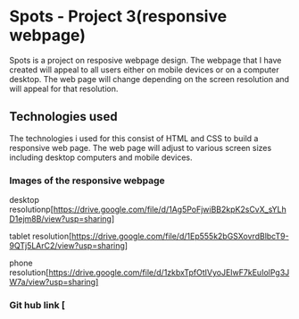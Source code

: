 # Spots - Project 3(responsive webpage)

Spots is a project on resposive webpage design. The webpage that I have created will appeal to all users either on mobile devices or on a computer desktop. The web page will change depending on the screen resolution and will appeal for that resolution.

## Technologies used

The technologies i used for this consist of HTML and CSS to build a responsive web page. The web page will adjust to various screen sizes including desktop computers and mobile devices. 


### Images of the responsive webpage

desktop resolutionp[https://drive.google.com/file/d/1Ag5PoFjwiBB2kpK2sCvX_sYLhD1ejm8B/view?usp=sharing]

tablet resolution[https://drive.google.com/file/d/1Ep555k2bGSXovrdBlbcT9-9QTj5LArC2/view?usp=sharing]

phone resolution[https://drive.google.com/file/d/1zkbxTpfOtIVyoJEIwF7kEuIolPg3JW7a/view?usp=sharing]

### Git hub link [
